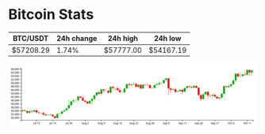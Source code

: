 # Bitcoin Stats

BTC/USDT|24h change|24h high|24h low|
|---|---|---|---|
|$57208.29|1.74%|$57777.00|$54167.19|

<img src="./chart.svg">
